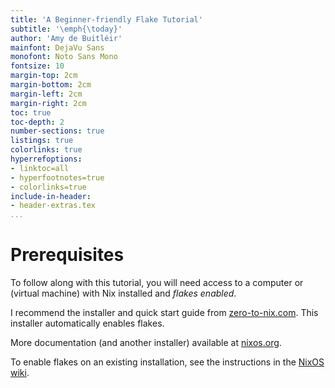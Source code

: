 ```yaml
---
title: 'A Beginner-friendly Flake Tutorial'
subtitle: '\emph{\today}'
author: 'Amy de Buitléir'
mainfont: DejaVu Sans
monofont: Noto Sans Mono
fontsize: 10
margin-top: 2cm
margin-bottom: 2cm
margin-left: 2cm
margin-right: 2cm
toc: true
toc-depth: 2
number-sections: true
listings: true
colorlinks: true
hyperrefoptions:
- linktoc=all
- hyperfootnotes=true
- colorlinks=true
include-in-header:
- header-extras.tex
...
```


# Prerequisites

To follow along with this tutorial, you will need access to a computer or (virtual machine) with Nix installed
and *flakes enabled*.

I recommend the installer and quick start guide from [zero-to-nix.com](https://zero-to-nix.com/start/install).
This installer automatically enables flakes.

More documentation (and another installer) available at [nixos.org](https://nixos.org/).

To enable flakes on an existing installation, see the instructions in the [NixOS wiki](https://nixos.wiki/wiki/Flakes).
